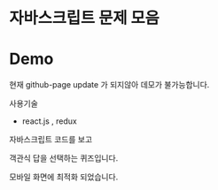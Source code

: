 # 자바스크립트 문제 모음

# Demo
현재 github-page update 가 되지않아
데모가 불가능합니다.

사용기술

* react.js , redux


자바스크립트 코드를 보고

객관식 답을 선택하는 퀴즈입니다.

모바일 화면에 최적화 되었습니다.



